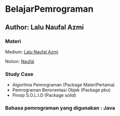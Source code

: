 # BelajarPemrograman
## Author: Lalu Naufal Azmi

### Materi
Medium: [Lalu Naufal Azmi](https://medium.com/@naufalazmi48)

Notion: [Naufal](https://wonderful-sodium-d74.notion.site/Belajar-Prinsip-Pemrograman-SOLID-d3bdad3fbd2043038d939ecf33790dc2)
### Study Case
* Algoritma Pemrograman (Package MateriPertama)
* Pemrograman Berorientasi Objek (Package pbo)
* Pinsip S.O.L.I.D (Package solid)

### Bahasa pemrograman yang digunakan : Java

